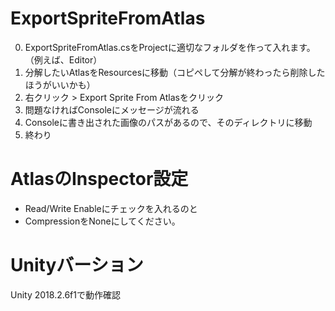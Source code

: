 # ExportSpriteFromAtlas

0. ExportSpriteFromAtlas.csをProjectに適切なフォルダを作って入れます。（例えば、Editor） 
1. 分解したいAtlasをResourcesに移動（コピペして分解が終わったら削除したほうがいいかも） 
2. 右クリック > Export Sprite From Atlasをクリック 
3. 問題なければConsoleにメッセージが流れる 
4. Consoleに書き出された画像のパスがあるので、そのディレクトリに移動 
5. 終わり

# AtlasのInspector設定
* Read/Write Enableにチェックを入れるのと
* CompressionをNoneにしてください。

# Unityバーション
Unity 2018.2.6f1で動作確認
